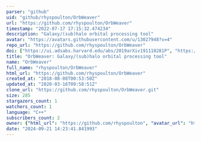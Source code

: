 ```yaml
---
parser: "github"
uid: "github/rhyspoulton/OrbWeaver"
url: "https://github.com/rhyspoulton/OrbWeaver"
timestamp: "2022-07-17 17:15:32.474234"
description: "Galaxy/(sub)halo orbital processing tool"
avatar: "https://avatars.githubusercontent.com/u/13027948?v=4"
repo_url: "https://github.com/rhyspoulton/OrbWeaver"
doi: ["https://ui.adsabs.harvard.edu/abs/2019arXiv191110281P", "https://ui.adsabs.harvard.edu/abs/2019ascl.soft11019P/abstract"]
title: "OrbWeaver: Galaxy/(sub)halo orbital processing tool"
name: "OrbWeaver"
full_name: "rhyspoulton/OrbWeaver"
html_url: "https://github.com/rhyspoulton/OrbWeaver"
created_at: "2018-08-08T00:53:50Z"
updated_at: "2020-03-16T09:58:51Z"
clone_url: "https://github.com/rhyspoulton/OrbWeaver.git"
size: 285
stargazers_count: 1
watchers_count: 1
language: "C++"
subscribers_count: 2
owner: {"html_url": "https://github.com/rhyspoulton", "avatar_url": "https://avatars.githubusercontent.com/u/13027948?v=4", "login": "rhyspoulton", "type": "User"}
date: "2024-09-21 14:23:41.841993"
---
```

